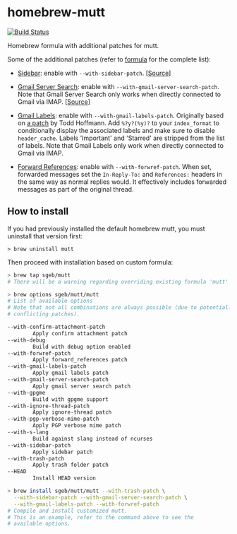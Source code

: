 # homebrew-mutt

[![Build
Status](https://travis-ci.org/sgeb/homebrew-mutt.svg?branch=master)](https://travis-ci.org/sgeb/homebrew-mutt)

Homebrew formula with additional patches for mutt.

Some of the additional patches (refer to [formula](https://github.com/sgeb/homebrew-mutt/blob/master/mutt.rb) for the complete list):

- [Sidebar](https://github.com/sgeb/homebrew-mutt/blob/master/patches/mutt-sidebar.patch):
  enable with `--with-sidebar-patch`.
  [[Source](http://www.lunar-linux.org/mutt-sidebar/)]

- [Gmail Server
  Search](https://github.com/sgeb/homebrew-mutt/blob/master/patches/patch-mutt-gmailcustomsearch.v1.patch):
  enable with `--with-gmail-server-search-patch`. Note that Gmail Server Search
  only works when directly connected to Gmail via IMAP.
  [[Source](http://permalink.gmane.org/gmane.mail.mutt.devel/19624)]

- [Gmail
  Labels](https://github.com/sgeb/homebrew-mutt/blob/master/patches/mutt-1.5.23-gmail-labels.sgeb.v1.patch):
  enable with `--with-gmail-labels-patch`. Originally based on [a
  patch](https://www.mail-archive.com/mutt-dev@mutt.org/msg07593.html) by Todd
  Hoffmann. Add `%?y?(%y)?` to your `index_format` to conditionally display the
  associated labels and make sure to disable `header_cache`. Labels 'Important'
  and 'Starred' are stripped from the list of labels. Note that Gmail Labels
  only work when directly connected to Gmail via IMAP.

- [Forward
  References](https://raw.githubusercontent.com/sgeb/homebrew-mutt/master/patches/mutt-1.7.1-forwref.sgeb.patch):
  enable with `--with-forwref-patch`. When set, forwarded messages set the
  `In-Reply-To:` and `References:` headers in the same way as normal replies
  would. It effectively includes forwarded messages as part of the original
  thread.

## How to install

If you had previously installed the default homebrew mutt, you must uninstall
that version first:

```
> brew uninstall mutt
```

Then proceed with installation based on custom formula:

```bash
> brew tap sgeb/mutt
# There will be a warning regarding overriding existing formula 'mutt'

> brew options sgeb/mutt/mutt
# List of available options
# Note that not all combinations are always possible (due to potentially
# conflicting patches).

--with-confirm-attachment-patch
        Apply confirm attachment patch
--with-debug
        Build with debug option enabled
--with-forwref-patch
        Apply forward_references patch
--with-gmail-labels-patch
        Apply gmail labels patch
--with-gmail-server-search-patch
        Apply gmail server search patch
--with-gpgme
        Build with gpgme support
--with-ignore-thread-patch
        Apply ignore-thread patch
--with-pgp-verbose-mime-patch
        Apply PGP verbose mime patch
--with-s-lang
        Build against slang instead of ncurses
--with-sidebar-patch
        Apply sidebar patch
--with-trash-patch
        Apply trash folder patch
--HEAD
        Install HEAD version

> brew install sgeb/mutt/mutt --with-trash-patch \
  --with-sidebar-patch --with-gmail-server-search-patch \
  --with-gmail-labels-patch --with-forwref-patch
# Compile and install customized mutt.
# This is an example, refer to the command above to see the
# available options.
```
